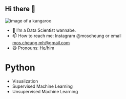 ## Hi there 👋
![image of a kangaroo](https://wildlifewonders.org.au/wp-content/uploads/2020/08/eastern_grey_kangaroo_placeholder-1.png)
<!--
- 🔭 I’m currently working on ... 
- 👯 I’m looking to collaborate on ...
- 🤔 I’m looking for help with ...
- 💬 Ask me about ...
- ⚡ Fun fact: ...
-->
- 🌱 I’m a Data Scientist wannabe.
- 📫 How to reach me: Instagram @moscheung or email mos.cheung.mh@gmail.com
- 😄 Pronouns: He/him

# Python
* Visualization
* Supervised Machine Learning
* Unsupervised Machine Learning
<!--
## To-Learn
- [ ] Tableau
- [ ] AWS
- [ ] Azure
-->
